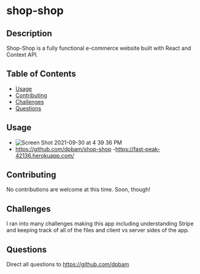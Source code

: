 # shop-shop

## Description

Shop-Shop is a fully functional e-commerce website built with React and Context API.

## Table of Contents

- [Usage](#usage)
- [Contributing](#contributing)
- [Challenges](#challenges)
- [Questions](#questions)

## Usage

- ![Screen Shot 2021-09-30 at 4 39 36 PM](https://user-images.githubusercontent.com/82355287/135539296-f2c6d7c9-e641-406d-bcd3-3b7c21c09bb6.png)
- https://github.com/dpbam/shop-shop -https://fast-peak-42136.herokuapp.com/

## Contributing

No contributions are welcome at this time. Soon, though!

## Challenges

I ran into many challenges making this app including understanding Stripe and keeping track of all of the files and client vs server sides of the app.

## Questions

Direct all questions to https://github.com/dpbam
